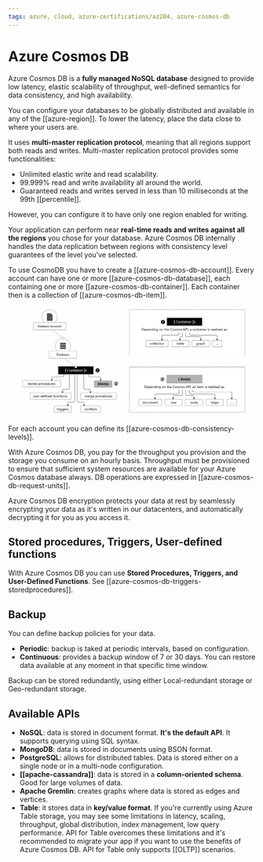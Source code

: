```yaml
---
tags: azure, cloud, azure-certifications/az204, azure-cosmos-db
---
```


# Azure Cosmos DB

Azure Cosmos DB is a **fully managed NoSQL database** designed to provide low latency, elastic scalability of throughput, well-defined semantics for data consistency, and high availability.

You can configure your databases to be globally distributed and available in any of the [[azure-region]]. To lower the latency, place the data close to where your users are.

It uses **multi-master replication protocol**, meaning that all regions support both reads and writes. Multi-master replication protocol provides some functionalities:

- Unlimited elastic write and read scalability.
- 99.999% read and write availability all around the world.
- Guaranteed reads and writes served in less than 10 milliseconds at the 99th [[percentile]].

However, you can configure it to have only one region enabled for writing.

Your application can perform near **real-time reads and writes against all the regions** you chose for your database. Azure Cosmos DB internally handles the data replication between regions with consistency level guarantees of the level you've selected.

To use CosmoDB you have to create a [[azure-cosmos-db-account]]. Every account can have one or more [[azure-cosmos-db-database]], each containing one or more [[azure-cosmos-db-container]]. Each container then is a collection of [[azure-cosmos-db-item]].

![CosmosDB Hierarcy](./cosmosdb-resources-hierarchy.png)

For each account you can define its [[azure-cosmos-db-consistency-levels]].

With Azure Cosmos DB, you pay for the throughput you provision and the storage you consume on an hourly basis. Throughput must be provisioned to ensure that sufficient system resources are available for your Azure Cosmos database always. DB operations are expressed in [[azure-cosmos-db-request-units]].

Azure Cosmos DB encryption protects your data at rest by seamlessly encrypting your data as it's written in our datacenters, and automatically decrypting it for you as you access it.

## Stored procedures, Triggers, User-defined functions

With Azure Cosmos DB you can use **Stored Procedures, Triggers, and User-Defined Functions**. See [[azure-cosmos-db-triggers-storedprocedures]].

## Backup

You can define backup policies for your data.

- **Periodic**: backup is taked at periodic intervals, based on configuration.
- **Continuous**: provides a backup window of 7 or 30 days. You can restore data available at any moment in that specific time window.

Backup can be stored redundantly, using either Local-redundant storage or Geo-redundant storage.

## Available APIs

- **NoSQL**: data is stored in document format. **It's the default API**. It supports querying using SQL syntax.
- **MongoDB**: data is stored in documents using BSON format.
- **PostgreSQL**: allows for distributed tables. Data is stored either on a single node or in a multi-node configuration.
- **[[apache-cassandra]]**: data is stored in a **column-oriented schema**. Good for large volumes of data.
- **Apache Gremlin**: creates graphs where data is stored as edges and vertices.
- **Table**: it stores data in **key/value format**. If you're currently using Azure Table storage, you may see some limitations in latency, scaling, throughput, global distribution, index management, low query performance. API for Table overcomes these limitations and it's recommended to migrate your app if you want to use the benefits of Azure Cosmos DB. API for Table only supports [[OLTP]] scenarios.
